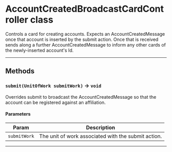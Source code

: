# AccountCreatedBroadcastCardController class

Controls a card for creating accounts. Expects an AccountCreatedMessage once that account is inserted by the submit action. Once that is received sends along a further AccountCreatedMessage to inform any other cards of the newly-inserted account's Id.

---
## Methods
### `submit(UnitOfWork submitWork)` → `void`

Overrides submit to broadcast the AccountCreatedMessage so that the account can be registered against an affiliation.

#### Parameters
|Param|Description|
|-----|-----------|
|`submitWork` |  The unit of work associated with the submit action. |

---
